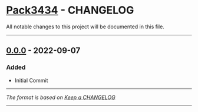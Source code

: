 # [Pack3434][] - CHANGELOG

All notable changes to this project will be documented in this file.

---

## [0.0.0][] - 2022-09-07

### Added

- Initial Commit

---

*The format is based on [Keep a CHANGELOG](http://keepachangelog.com)*

---

[Pack3434]:   https://github.com/jdhillen/pack3434
[0.0.0]: https://github.com/jdhillen/pack3434/releases
